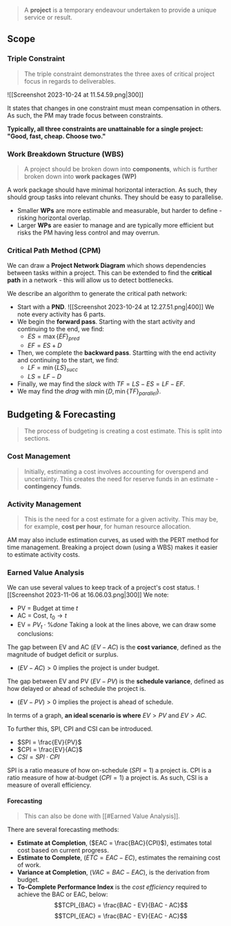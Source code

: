 > A **project** is a temporary endeavour undertaken to provide a unique service or result.
## Scope
### Triple Constraint
> The triple constraint demonstrates the three axes of critical project focus in regards to deliverables.

![[Screenshot 2023-10-24 at 11.54.59.png|300]]

It states that changes in one constraint must mean compensation in others. As such, the PM may trade focus between constraints.

**Typically, all three constraints are unattainable for a single project: "Good, fast, cheap. Choose two."**

### Work Breakdown Structure (WBS)
> A project should be broken down into **components**, which is further broken down into **work packages (WP)**

A work package should have minimal horizontal interaction. As such, they should group tasks into relevant chunks. They should be easy to parallelise.

- Smaller **WPs** are more estimable and measurable, but harder to define - risking horizontal overlap.
- Larger **WPs** are easier to manage and are typically more efficient but risks the PM having less control and may overrun.
### Critical Path Method (CPM)
We can draw a **Project Network Diagram** which shows dependencies between tasks within a project. This can be extended to find the **critical path** in a network - this will allow us to detect bottlenecks.

We describe an algorithm to generate the critical path network:

- Start with a **PND**.
 ![[Screenshot 2023-10-24 at 12.27.51.png|400]]
We note every activity has 6 parts.
- We begin the **forward pass**. Starting with the start activity and continuing to the end, we find:
	- $ES = \max\{EF\}_{pred}$
	- $EF = ES + D$
- Then, we complete the **backward pass**. Startting with the end activity and continuing to the start, we find:
	- $LF = \min\{LS\}_{succ}$
	- $LS = LF-D$
- Finally, we may find the *slack* with $TF = LS - ES = LF - EF$.
- We may find the *drag* with $\min\{D, \min\{TF\}_{parallel}\}$.


## Budgeting & Forecasting
> The process of budgeting is creating a cost estimate. This is split into sections.
### Cost Management
> Initially, estimating a cost involves accounting for overspend and uncertainty. This creates the need for reserve funds in an estimate - **contingency funds**.
### Activity Management
> This is the need for a cost estimate for a given activity. This may be, for example, **cost per hour**, for human resource allocation.

AM may also include estimation curves, as used with the PERT method for time management.
Breaking a project down (using a WBS) makes it easier to estimate activity costs.
### Earned Value Analysis
We can use several values to keep track of a project's cost status.
![[Screenshot 2023-11-06 at 16.06.03.png|300]]
We note:
- PV = Budget at time $t$
- AC = Cost, $t_0 \to t$
- EV = $PV_{t} \cdot \%done$
Taking a look at the lines above, we can draw some conclusions:

The gap between EV and AC ($EV - AC$) is the **cost variance**, defined as the magnitude of budget deficit or surplus.
- $(EV - AC) > 0$ implies the project is under budget.

The gap between EV and PV ($EV - PV$) is the **schedule variance**, defined as how delayed or ahead of schedule the project is.
- $(EV - PV) > 0$ implies the project is ahead of schedule.

In terms of a graph, **an ideal scenario is where** $EV > PV$ and $EV > AC$.

To further this, SPI, CPI and CSI can be introduced.
- $SPI = \frac{EV}{PV}$
- $CPI = \frac{EV}{AC}$
- $CSI = SPI \cdot CPI$

SPI is a ratio measure of how on-schedule ($SPI = 1$) a project is.
CPI is a ratio measure of how at-budget ($CPI = 1$) a project is.
As such, CSI is a measure of overall efficiency.
#### Forecasting
> This can also be done with [[#Earned Value Analysis]].

There are several forecasting methods:
- **Estimate at Completion**, ($EAC = \frac{BAC}{CPI}$), estimates total cost based on current progress.
- **Estimate to Complete**, ($ETC = EAC - EC$), estimates the remaining cost of work.
- **Variance at Completion**, ($VAC = BAC - EAC$), is the derivation from budget. 
- **To-Complete Performance Index** is the *cost efficiency* required to achieve the BAC or EAC, below:
$$TCPI_{BAC} = \frac{BAC - EV}{BAC - AC}$$$$TCPI_{EAC} = \frac{BAC - EV}{EAC - AC}$$
